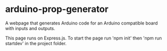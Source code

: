 # arduino-prop-generator
 A webpage that generates Arduino code for an Arduino compatible board with inputs and outputs.

 This page runs on Express.js. To start the page run 'npm init' then 'npm run startdev' in the project folder.
